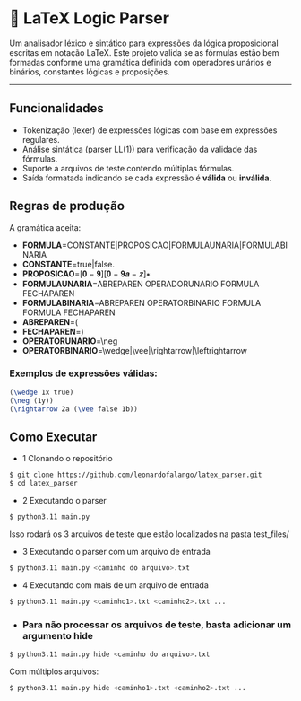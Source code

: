 # 🧠 LaTeX Logic Parser

Um analisador léxico e sintático para expressões da lógica proposicional escritas em notação LaTeX. Este projeto valida se as fórmulas estão bem formadas conforme uma gramática definida com operadores unários e binários, constantes lógicas e proposições.

---

## Funcionalidades

- Tokenização (lexer) de expressões lógicas com base em expressões regulares.
- Análise sintática (parser LL(1)) para verificação da validade das fórmulas.
- Suporte a arquivos de teste contendo múltiplas fórmulas.
- Saída formatada indicando se cada expressão é **válida** ou **inválida**.

## Regras de produção

A gramática aceita:

- **FORMULA**=CONSTANTE|PROPOSICAO|FORMULAUNARIA|FORMULABINARIA
- **CONSTANTE**=true|false.
- **PROPOSICAO**=[𝟎 − 𝟗][𝟎 − 𝟗𝒂 − 𝒛]∗
- **FORMULAUNARIA**=ABREPAREN OPERADORUNARIO FORMULA FECHAPAREN
- **FORMULABINARIA**=ABREPAREN OPERATORBINARIO FORMULA FORMULA FECHAPAREN
- **ABREPAREN**=(
- **FECHAPAREN**=)
- **OPERATORUNARIO**=\neg
- **OPERATORBINARIO**=\wedge|\vee|\rightarrow|\leftrightarrow


### Exemplos de expressões válidas:

```latex
(\wedge 1x true)
(\neg (1y))
(\rightarrow 2a (\vee false 1b))
```

## Como Executar
- 1 Clonando o repositório

```bash
$ git clone https://github.com/leonardofalango/latex_parser.git
$ cd latex_parser
```

- 2 Executando o parser
```bash
$ python3.11 main.py
```
Isso rodará os 3 arquivos de teste que estão localizados na pasta test_files/

- 3 Executando o parser com um arquivo de entrada
```bash
$ python3.11 main.py <caminho do arquivo>.txt
```

- 4 Executando com mais de um arquivo de entrada
```bash
$ python3.11 main.py <caminho1>.txt <caminho2>.txt ...
```

- ### Para não processar os arquivos de teste, basta adicionar um argumento hide
```bash
$ python3.11 main.py hide <caminho do arquivo>.txt
```
Com múltiplos arquivos:
```bash
$ python3.11 main.py hide <caminho1>.txt <caminho2>.txt ...
```
